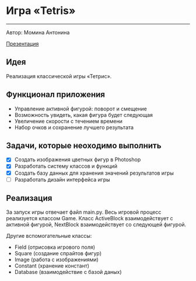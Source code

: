 # **Игра «Tetris»**
____
Автор: Момина Антонина

[Презентация](https://drive.google.com/drive/folders/18BXVFUtWTiWCJYu_S2c6Rsyc8LMM8qVt?usp=sharing)

## Идея
Реализация классической игры «Тетрис». 

## Функционал приложения
- Управление активной фигурой: поворот и смещение
- Возможность увидеть, какая фигура будет следующая
- Увеличение скорости с течением времени
- Набор очков и сохранение лучшего результата
  
## Задачи, которые неоходимо выполнить
- [X] Создать изображения цветных фигур в Photoshop
- [X] Разработать систему классов и функций
- [X] Создать базу данных для хранения значений результатов игры
- [ ] Разработать дизайн интерфейса игры

## Реализация
За запуск игры отвечает файл main.py. Весь игровой процесс реализуется классом Game. Класс ActiveBlock взаимодействует с активной фигурой, NextBlock взаимодействует со следующей фигурой. 

Другие вспомогательные классы:
- Field (отрисовка игрового поля)
- Square (создание спрайтов фигур)
- Image (работа с изображениями)
- Constant (хранение констант)
- Database (взаимодействие с базой даных)
